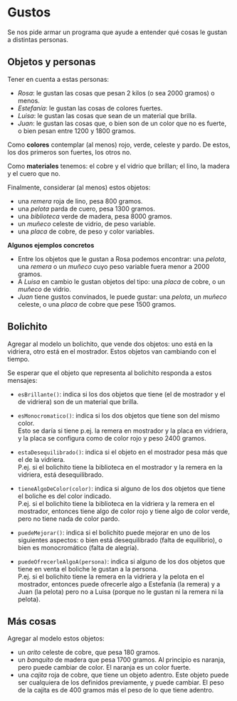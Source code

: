 # Gustos

Se nos pide armar un programa que ayude a entender qué cosas le gustan a distintas personas.


## Objetos y personas

Tener en cuenta a estas personas:
- _Rosa_: le gustan las cosas que pesan 2 kilos (o sea 2000 gramos) o menos.
- _Estefanía_: le gustan las cosas de colores fuertes.
- _Luisa_: le gustan las cosas que sean de un material que brilla.
- _Juan_: le gustan las cosas que, o bien son de un color que no es fuerte, o bien pesan entre 1200 y 1800 gramos.

Como **colores** contemplar (al menos) rojo, verde, celeste y pardo. 
De estos, los dos primeros son fuertes, los otros no.

Como **materiales** tenemos: el cobre y el vidrio que brillan; el lino, la madera y el cuero que no.

Finalmente, considerar (al menos) estos objetos:
  - una _remera_ roja de lino, pesa 800 gramos.
  - una _pelota_ parda de cuero, pesa 1300 gramos.
  - una _biblioteca_ verde de madera, pesa 8000 gramos.
  - un _muñeco_ celeste de vidrio, de peso variable.
  - una _placa_ de cobre, de peso y color variables.

**Algunos ejemplos concretos**
- Entre los objetos que le gustan a Rosa podemos encontrar: una _pelota_, una _remera_ o un _muñeco_ cuyo peso variable fuera menor a 2000 gramos.
- A _Luisa_ en cambio le gustan objetos del tipo: una _placa_ de cobre, o un _muñeco_ de vidrio.
- _Juan_ tiene gustos convinados, le puede gustar: una _pelota_, un _muñeco_ celeste, o una _placa_ de cobre que pese 1500 gramos.


## Bolichito

Agregar al modelo un bolichito, que vende dos objetos: uno está en la vidriera, otro está en el mostrador.
Estos objetos van cambiando con el tiempo.

Se esperar que el objeto que representa al bolichito responda a estos mensajes:
- `esBrillante()`: indica si los dos objetos que tiene (el de mostrador y el de vidriera) son de un material que brilla.

- `esMonocromatico()`: indica si los dos objetos que tiene son del mismo color. <br> 
  Esto se daría si tiene p.ej. la remera en mostrador y la placa en vidriera, 
  y la placa se configura como de color rojo y peso 2400 gramos.
  
- `estaDesequilibrado()`: indica si el objeto en el mostrador pesa más que el de la vidriera. <br> 
  P.ej. si el bolichito tiene la biblioteca en el mostrador y la remera en la vidriera, está desequilibrado.
  
- `tieneAlgoDeColor(color)`: indica si alguno de los dos objetos que tiene el boliche es del color indicado. <br>
  P.ej. si el bolichito tiene la biblioteca en la vidriera y la remera en el mostrador, 
  entonces tiene algo de color rojo y tiene algo de color verde, pero no tiene nada de color pardo.
  
- `puedeMejorar()`: indica si el bolichito puede mejorar en uno de los siguientes aspectos: o bien está desequilibrado (falta de equilibrio), o bien es monocromático (falta de alegría).
  
- `puedeOfrecerleAlgoA(persona)`: indica si alguno de los dos objetos que tiene en venta el boliche le gustan a la persona. <br>
  P.ej. si el bolichito tiene la remera en la vidriera y la pelota en el mostrador,
  entonces puede ofrecerle algo a Estefanía (la remera) y a Juan (la pelota) 
  pero no a Luisa (porque no le gustan ni la remera ni la pelota).
  
  
## Más cosas

Agregar al modelo estos objetos:

- un _arito_ celeste de cobre, que pesa 180 gramos.
- un _banquito_ de madera que pesa 1700 gramos. 
  Al principio es naranja, pero puede cambiar de color. 
  El naranja es un color fuerte.
- una _cajita_ roja de cobre, que tiene un objeto adentro. 
  Este objeto puede ser cualquiera de los definidos previamente, y puede cambiar.
  El peso de la cajita es de 400 gramos más el peso de lo que tiene adentro.
    
  